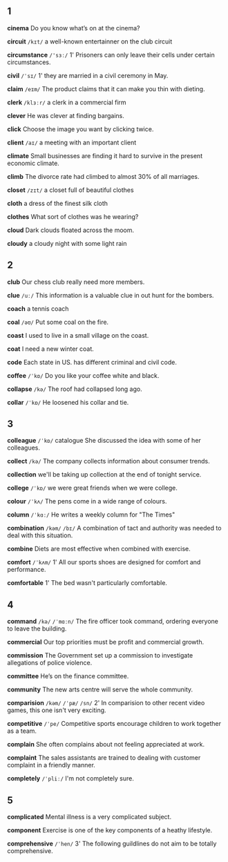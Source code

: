 ## 1
**cinema**
Do you know what’s on at the cinema?

**circuit**
`/kɪt/`
a well-known entertainner on the club circuit

**circumstance**
`/'sɜː/` 1'
Prisoners can only leave their cells under certain circumstances.

**civil**
`/ˈsɪ/` 1'
they are married in a civil ceremony in May.

**claim**
`/eɪm/`
The product claims that it can make you thin with dieting.

**clerk**
`/klɜːr/`
a clerk in a commercial firm

**clever**
He was clever at finding bargains.

**click**
Choose the image you want by clicking twice.

**client**
`/aɪ/`
a meeting with an important client

**climate**
Small businesses are finding it hard to survive in the present economic climate.

**climb**
The divorce rate had climbed to almost 30% of all marriages.

**closet**
`/zɪt/`
a closet full of beautiful clothes

**cloth**
a dress of the finest silk cloth

**clothes**
What sort of clothes was he wearing?

**cloud**
Dark clouds floated across the moom.

**cloudy**
a cloudy night with some light rain

## 2
**club**
Our chess club really need more members.

**clue**
`/uː/`
This information is a valuable clue in out hunt for the bombers.

**coach**
a tennis coach

**coal**
`/əʊ/`
Put some coal on the fire.

**coast**
I used to live in a small village on the coast.

**coat**
I need a new winter coat.

**code**
Each state in US. has different criminal and civil code.

**coffee**
`/ˈkɒ/`
Do you like your coffee white and black.

**collapse**
`/kə/`
The roof had collapsed long ago.

**collar**
`/ˈkɒ/`
He loosened his collar and tie.

## 3
**colleague**
`/ˈkɒ/`
catalogue
She discussed the idea with some of her colleagues.

**collect**
`/kə/`
The company collects information about consumer trends.

**collection**
we'll be taking up collection at the end of tonight service.

**college**
`/ˈkɒ/`
we were great friends when we were college.

**colour**
`/ˈkʌ/`
The pens come in a wide range of colours.

**column**
`/ˈkɑː/`
He writes a weekly column for "The Times"

**combination**
`/kəm/` `/bɪ/`
A combination of tact and authority was needed to deal with this situation.

**combine**
Diets are most effective when combined with exercise.

**comfort**
`/ˈkʌm/` 1'
All our sports shoes are designed for comfort and performance.

**comfortable** 1'
The bed wasn't particularly comfortable.

## 4
**command**
`/kə/` `/ˈmɑːn/`
The fire officer took command, ordering everyone to leave the building.

**commercial**
Our top priorities must be profit and commercial growth.

**commission**
The Government set up a commission to investigate allegations of police violence.

**committee**
He’s on the finance committee.

**community**
The new arts centre will serve the whole community.

**comparision**
`/kəm/` `/ˈpæ/` `/sn/` 2'
In comparision to other recent video games, this one isn't very exciting.

**competitive**
`/ˈpe/`
Competitive sports encourage children to work together as a team.

**complain**
She often complains about not feeling appreciated at work.

**complaint**
The sales assistants are trained to dealing with customer complaint in a friendly manner.

**completely**
`/ˈpliː/`
I'm not completely sure.

## 5
**complicated**
Mental illness is a very complicated subject.

**component**
Exercise is one of the key components of a heathy lifestyle.

**comprehensive**
`/ˈhen/` 3'
The following guildlines do not aim to be totally comprehensive.